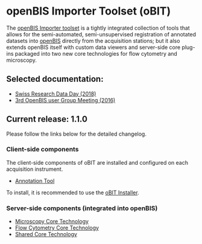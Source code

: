 # openBIS Importer Toolset (oBIT)

The [openBIS Importer toolset](https://wiki-bsse.ethz.ch/display/oBIT) is a tightly integrated collection of tools that allows for the semi-automated, semi-unsupervised registration of annotated datasets into [openBIS](https://sis.id.ethz.ch/software/openbis.html) directly from the acquisition stations; but it also extends openBIS itself with custom data viewers and server-side core plug-ins packaged into two new core technologies for flow cytometry and microscopy.

## Selected documentation:

* [Swiss Research Data Day (2018)](https://wiki-bsse.ethz.ch/display/oBIT/openBIS+Importer+Toolset?preview=/143301256/161088589/SwissResearchDataDay2018.pdf)
* [3rd OpenBIS user Group Meeting (2016)](https://wiki-bsse.ethz.ch/display/oBIT?preview=/143301256/144441348/oBIT.pdf)

## Current release: 1.1.0

Please follow the links below for the detailed changelog.

### Client-side components

The client-side components of oBIT are installed and configured on each acquisition instrument.

* [Annotation Tool](https://github.com/aarpon/obit_annotation_tool/releases/latest)

To install, it is recommended to use the [oBIT Installer](https://github.com/aarpon/obit_installer/releases/latest).

### Server-side components (integrated into openBIS)

* [Microscopy Core Technology](https://github.com/aarpon/obit_microscopy_core_technology/releases/latest)
* [Flow Cytometry Core Technology](https://github.com/aarpon/obit_flow_core_technology/releases/latest)
* [Shared Core Technology](https://github.com/aarpon/obit_shared_core_technology/releases/latest)
